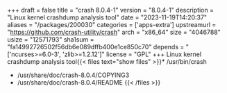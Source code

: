 +++
draft = false
title = "crash 8.0.4-1"
version = "8.0.4-1"
description = "Linux kernel crashdump analysis tool"
date = "2023-11-19T14:20:37"
aliases = "/packages/200030"
categories = ['apps-extra']
upstreamurl = "https://github.com/crash-utility/crash"
arch = "x86_64"
size = "4046788"
usize = "12571793"
sha1sum = "fa14992726502f56db6e089dffb400e1ce850c70"
depends = "['ncurses>=6.0-3', 'zlib>=1.2.12']"
license = "GPL"
+++
Linux kernel crashdump analysis tool{{< files text="show files" >}}* /usr/bin/crash
* /usr/share/doc/crash-8.0.4/COPYING3
* /usr/share/doc/crash-8.0.4/README
{{< /files >}}